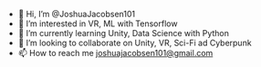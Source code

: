 - 👋 Hi, I’m @JoshuaJacobsen101
- 👀 I’m interested in VR, ML with Tensorflow
- 🌱 I’m currently learning Unity, Data Science with Python
- 💞️ I’m looking to collaborate on Unity, VR, Sci-Fi ad Cyberpunk
- 📫 How to reach me joshuajacobsen101@gmail.com

<!---
JoshuaJacobsen101/JoshuaJacobsen101 is a ✨ special ✨ repository because its `README.md` (this file) appears on your GitHub profile.
You can click the Preview link to take a look at your changes.
--->
